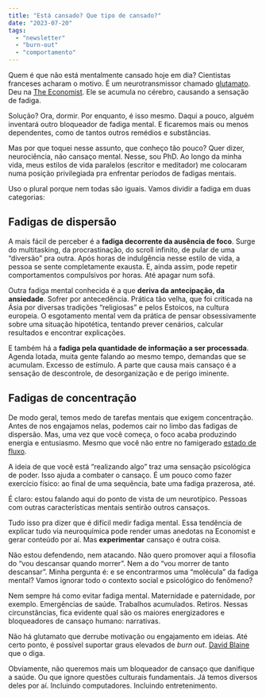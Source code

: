 ```yaml
---
title: "Está cansado? Que tipo de cansado?"
date: "2023-07-20"
tags: 
  - "newsletter"
  - "burn-out"
  - "comportamento"
---
```


Quem é que não está mentalmente cansado hoje em dia? Cientistas franceses acharam o motivo. É um neurotransmissor chamado [glutamato](https://en.wikipedia.org/wiki/Glutamate_(neurotransmitter)). Deu na [The Economist](https://www.economist.com/science-and-technology/2022/08/11/how-thinking-hard-makes-the-brain-tired). Ele se acumula no cérebro, causando a sensação de fadiga.

Solução? Ora, dormir. Por enquanto, é isso mesmo. Daqui a pouco, alguém inventará outro bloqueador de fadiga mental. E ficaremos mais ou menos dependentes, como de tantos outros remédios e substâncias.

Mas por que toquei nesse assunto, que conheço tão pouco? Quer dizer, neurociência, não cansaço mental. Nesse, sou PhD. Ao longo da minha vida, meus estilos de vida paralelos (escritor e meditador) me colocaram numa posição privilegiada pra enfrentar períodos de fadigas mentais.

Uso o plural porque nem todas são iguais. Vamos dividir a fadiga em duas categorias:

## Fadigas de dispersão

A mais fácil de perceber é a **fadiga decorrente da ausência de foco**. Surge do multitasking, da procrastinação, do scroll infinito, de pular de uma “diversão” pra outra. Após horas de indulgência nesse estilo de vida, a pessoa se sente completamente exausta. E, ainda assim, pode repetir comportamentos compulsivos por horas. Até apagar num sofá.

Outra fadiga mental conhecida é a que **deriva da antecipação, da ansiedade**. Sofrer por antecedência. Prática tão velha, que foi criticada na Ásia por diversas tradições “religiosas” e pelos Estoicos, na cultura europeia. O esgotamento mental vem da prática de pensar obsessivamente sobre uma situação hipotética, tentando prever cenários, calcular resultados e encontrar explicações.

E também há a **fadiga pela quantidade de informação a ser processada**. Agenda lotada, muita gente falando ao mesmo tempo, demandas que se acumulam. Excesso de estímulo. A parte que causa mais cansaço é a sensação de descontrole, de desorganização e de perigo iminente.

## Fadigas de concentração

De modo geral, temos medo de tarefas mentais que exigem concentração. Antes de nos engajamos nelas, podemos cair no limbo das fadigas de dispersão. Mas, uma vez que você começa, o foco acaba produzindo energia e entusiasmo. Mesmo que você não entre no famigerado [estado de fluxo](https://en.wikipedia.org/wiki/Flow_(psychology)).

A ideia de que você está “realizando algo” traz uma sensação psicológica de poder. Isso ajuda a combater o cansaço. É um pouco como fazer exercício físico: ao final de uma sequência, bate uma fadiga prazerosa, até.

É claro: estou falando aqui do ponto de vista de um neurotípico. Pessoas com outras características mentais sentirão outros cansaços.

Tudo isso pra dizer que é difícil medir fadiga mental. Essa tendência de explicar tudo via neuroquímica pode render umas anedotas na Economist e gerar conteúdo por aí. Mas **experimentar** cansaço é outra coisa.

Não estou defendendo, nem atacando. Não quero promover aqui a filosofia do “vou descansar quando morrer”. Nem a do “vou morrer de tanto descansar”. Minha pergunta é: e se encontrarmos uma “molécula” da fadiga mental? Vamos ignorar todo o contexto social e psicológico do fenômeno?

Nem sempre há como evitar fadiga mental. Maternidade e paternidade, por exemplo. Emergências de saúde. Trabalhos acumulados. Retiros. Nessas circunstâncias, fica evidente qual são os maiores energizadores e bloqueadores de cansaço humano: narrativas.

Não há glutamato que derrube motivação ou engajamento em ideias. Até certo ponto, é possível suportar graus elevados de _burn out_. [David Blaine](https://davidblaine.com/) que o diga.

Obviamente, não queremos mais um bloqueador de cansaço que danifique a saúde. Ou que ignore questões culturais fundamentais. Já temos diversos deles por aí. Incluindo computadores. Incluindo entretenimento.
